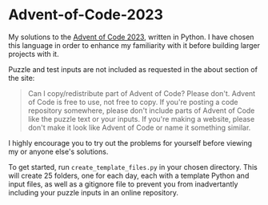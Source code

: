 # Advent-of-Code-2023
My solutions to the [Advent of Code 2023](https://adventofcode.com/2023), written in Python. I have chosen this language in order to enhance my familiarity with it before building larger projects with it.

Puzzle and test inputs are not included as requested in the about section of the site:

> Can I copy/redistribute part of Advent of Code? Please don't. Advent of Code is free to use, not free to copy. If you're posting a code repository somewhere, please don't include parts of Advent of Code like the puzzle text or your inputs. If you're making a website, please don't make it look like Advent of Code or name it something similar.

I highly encourage you to try out the problems for yourself before viewing my or anyone else's solutions.

To get started, run `create_template_files.py` in your chosen directory. This will create 25 folders, one for each day, each with a template Python and input files, as well as a gitignore file to prevent you from inadvertantly including your puzzle inputs in an online repository.